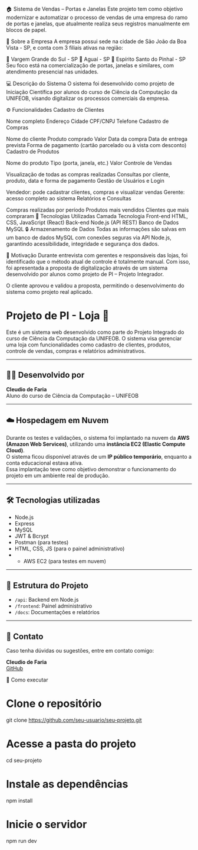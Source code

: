 🏠 Sistema de Vendas – Portas e Janelas
Este projeto tem como objetivo modernizar e automatizar o processo de vendas de uma empresa do ramo de portas e janelas, que atualmente realiza seus registros manualmente em blocos de papel.

🏢 Sobre a Empresa
A empresa possui sede na cidade de São João da Boa Vista - SP, e conta com 3 filiais ativas na região:

📍 Vargem Grande do Sul - SP
📍 Aguaí - SP
📍 Espírito Santo do Pinhal - SP
Seu foco está na comercialização de portas, janelas e similares, com atendimento presencial nas unidades.

💻 Descrição do Sistema
O sistema foi desenvolvido como projeto de Iniciação Científica por alunos do curso de Ciência da Computação da UNIFEOB, visando digitalizar os processos comerciais da empresa.

⚙️ Funcionalidades
Cadastro de Clientes

Nome completo
Endereço
Cidade
CPF/CNPJ
Telefone
Cadastro de Compras

Nome do cliente
Produto comprado
Valor
Data da compra
Data de entrega prevista
Forma de pagamento (cartão parcelado ou à vista com desconto)
Cadastro de Produtos

Nome do produto
Tipo (porta, janela, etc.)
Valor
Controle de Vendas

Visualização de todas as compras realizadas
Consultas por cliente, produto, data e forma de pagamento
Gestão de Usuários e Login

Vendedor: pode cadastrar clientes, compras e visualizar vendas
Gerente: acesso completo ao sistema
Relatórios e Consultas

Compras realizadas por período
Produtos mais vendidos
Clientes que mais compraram
🧱 Tecnologias Utilizadas
Camada	Tecnologia
Front-end	HTML, CSS, JavaScript (React)
Back-end	Node.js (API REST)
Banco de Dados	MySQL
🔒 Armazenamento de Dados
Todas as informações são salvas em um banco de dados MySQL com conexões seguras via API Node.js, garantindo acessibilidade, integridade e segurança dos dados.

🎯 Motivação
Durante entrevista com gerentes e responsáveis das lojas, foi identificado que o método atual de controle é totalmente manual. Com isso, foi apresentada a proposta de digitalização através de um sistema desenvolvido por alunos como projeto de PI – Projeto Integrador.

O cliente aprovou e validou a proposta, permitindo o desenvolvimento do sistema como projeto real aplicado.
# Projeto de PI - Loja 🏪

Este é um sistema web desenvolvido como parte do Projeto Integrado do curso de Ciência da Computação da UNIFEOB. O sistema visa gerenciar uma loja com funcionalidades como cadastro de clientes, produtos, controle de vendas, compras e relatórios administrativos.

---

## 👨‍💻 Desenvolvido por

**Cleudio de Faria**  
Aluno do curso de Ciência da Computação – UNIFEOB

---

## ☁️ Hospedagem em Nuvem

Durante os testes e validações, o sistema foi implantado na nuvem da **AWS (Amazon Web Services)**, utilizando uma **instância EC2 (Elastic Compute Cloud)**.  
O sistema ficou disponível através de um **IP público temporário**, enquanto a conta educacional estava ativa.  
Essa implantação teve como objetivo demonstrar o funcionamento do projeto em um ambiente real de produção.

---

## 🛠️ Tecnologias utilizadas

- Node.js
- Express
- MySQL
- JWT & Bcrypt
- Postman (para testes)
- HTML, CSS, JS (para o painel administrativo)
- - AWS EC2 (para testes em nuvem)

---

## 📁 Estrutura do Projeto

- `/api`: Backend em Node.js
- `/frontend`: Painel administrativo
- `/docs`: Documentações e relatórios

---

## 📩 Contato

Caso tenha dúvidas ou sugestões, entre em contato comigo:

**Cleudio de Faria**  
[GitHub](https://github.com/cleudioFaria)


🚀 Como executar
# Clone o repositório
git clone https://github.com/seu-usuario/seu-projeto.git

# Acesse a pasta do projeto
cd seu-projeto

# Instale as dependências
npm install

# Inicie o servidor
npm run dev

 
